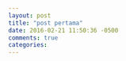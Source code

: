 ```yaml
---
layout: post
title: "post pertama"
date: 2016-02-21 11:50:36 -0500
comments: true
categories: 
---
```

